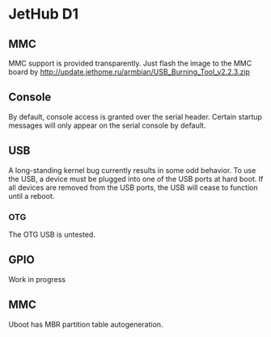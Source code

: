 # JetHub D1

## MMC

MMC support is provided transparently. Just flash the image to the MMC board by http://update.jethome.ru/armbian/USB_Burning_Tool_v2.2.3.zip

## Console

By default, console access is granted over the serial header. Certain startup messages will only appear on the serial console by default. 

## USB

A long-standing kernel bug currently results in some odd behavior. To use the USB, a device must be plugged into one of the USB ports at hard boot. If all devices are removed from the USB ports, the USB will cease to function until a reboot.

### OTG

The OTG USB is untested.

## GPIO

Work in progress

## MMC

Uboot has MBR partition table autogeneration.
